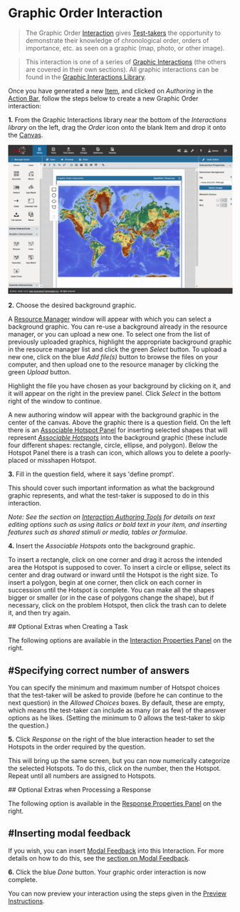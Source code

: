 <!--
created_at: 2016-12-15
authors:         
    - "Catherine Pease"
--> 

# Graphic Order Interaction

>The Graphic Order [Interaction](../appendix/glossary.md#interaction) gives [Test-takers](../appendix/glossary.md#test-taker) the opportunity to demonstrate their knowledge of chronological order, orders of importance, etc. as seen on a graphic (map, photo, or other image).

>This interaction is one of a series of [Graphic Interactions](../appendix/glossary.md#graphic-interactions) (the others are covered in their own sections). All graphic interactions can be found in the [Graphic Interactions Library](../appendix/glossary.md#graphic-interactions-library). 


Once you have generated a new [Item](../appendix/glossary.md#item), and clicked on *Authoring* in the [Action Bar](../appendix/glossary.md#action-bar), follow the steps below to create a new Graphic Order interaction:

**1.** From the Graphic Interactions library near the bottom of the *Interactions library* on the left, drag the *Order* icon onto the blank Item and drop it onto the [Canvas](../appendix/glossary.md#canvas).

![Graphic Order Interaction](../resources/backend/items/authoring/done-9.png)

**2.** Choose the desired background graphic.

A [Resource Manager](../appendix/glossary.md#resource-manager) window will appear with which you can select a background graphic. You can re-use a background  already in the resource manager, or you can upload a new one. To select one from the list of previously uploaded graphics, highlight the appropriate background graphic in the resource manager list and click the green *Select* button. To upload a new one, click on the blue *Add file(s)* button to browse the files on your computer, and then upload one to the resource manager by clicking the green *Upload* button.

Highlight the file you have chosen as your background by clicking on it, and it will appear on the right in the preview panel. Click *Select* in the bottom right of the window to continue.

A new authoring window will appear with the background graphic in the center of the canvas. Above the graphic there is a question field. On the left there is an [Associable Hotspot Panel](../appendix/glossary.md#associable-hotspot-panel) for inserting selected shapes that will represent *[Associable Hotspots](../appendix/glossary.md#associable-hotspots)* into the background graphic (these include four different shapes: rectangle, circle, ellipse, and polygon). Below the Hotspot Panel there is a trash can icon, which allows you to delete a poorly-placed or misshapen Hotspot.


**3.** Fill in the question field, where it says 'define prompt'. 

This should cover such important information as what the background graphic represents, and what the test-taker is supposed to do in this interaction. 

*Note: See the section on [Interaction Authoring Tools](../interactions/interaction-authoring-tools.md) for details on text editing options such as using italics or bold text in your item, and inserting features such as shared stimuli or media, tables or formulae.*

**4.** Insert the *Associable Hotspots* onto the background graphic.

To insert a rectangle, click on one corner and drag it across the intended area the Hotspot is supposed to cover. To insert a circle or ellipse, select its center and drag outward or inward until the Hotspot is the right size. To insert a polygon, begin at one corner, then click on each corner in succession until the Hotspot is complete. You can make all the shapes bigger or smaller (or in the case of polygons change the shape), but if necessary, click on the problem Hotspot, then click the trash can to delete it, and then try again.

<aside class="optional-extras">
## Optional Extras when Creating a Task

The following options are available in the [Interaction Properties Panel](../appendix/glossary.md#int-prop-panel) on the right.

## #Specifying correct number of answers 

You can specify the minimum and maximum number of Hotspot choices that the test-taker will be asked to provide (before he can continue to the next question) in the *Allowed Choices* boxes. By default, these are empty, which means the test-taker can include as many (or as few) of the answer options as he likes. (Setting the minimum to 0 allows the test-taker to skip the question.)
</aside>

**5.** Click *Response* on the right of the blue interaction header to set the Hotspots in the order required by the question.

This will bring up the same screen, but you can now numerically categorize the selected Hotspots. To do this, click on the number, then the Hotspot. Repeat until all numbers are assigned to Hotspots.

<aside class="optional-extras">
## Optional Extras when Processing a Response

The following option is available in the [Response Properties Panel](../appendix/glossary.md#resp-prop-panel) on the right.

## #Inserting modal feedback

If you wish, you can insert [Modal Feedback](../appendix/glossary.md#modal-feedback) into this Interaction. For more details on how to do this, see the [section on Modal Feedback](../items/modal-feedback.md). 

</aside>


**6.** Click the blue *Done* button. Your graphic order interaction is now complete.

You can now preview your interaction using the steps given in the [Preview Instructions](../items/preview.md).
